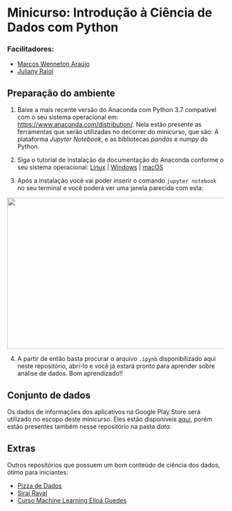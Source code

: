 # Minicurso: Introdução à Ciência de Dados com Python

### Facilitadores:
* [Marcos Wenneton Araújo](https://github.com/wenneton)
* [Juliany Raiol](https://github.com/julianyraiol)

## Preparação do ambiente

1. Baixe a mais recente versão do Anaconda com Python 3.7 compatível com o seu sistema operacional em: https://www.anaconda.com/distribution/. Nela estão presente as ferramentas que serão utilizadas no decorrer do minicurso, que são: A plataforma *Jupyter Notebook*, e as bibliotecas *pandas* e *numpy* do Python.
  
2. Siga o tutorial de instalação da documentação do Anaconda conforme o seu sistema operacional: [Linux](https://docs.anaconda.com/anaconda/install/linux/) | [Windows](https://docs.anaconda.com/anaconda/install/windows/) | [macOS](https://docs.anaconda.com/anaconda/install/mac-os/)

3. Após a instalação você vai poder inserir o comando `jupyter notebook` no seu terminal e você poderá ver uma janela parecida com esta:

<img src="https://i.imgur.com/WXhLcBz.png"  width="700" height="350" align="center">

4. A partir de então basta procurar o arquivo `.ipynb` disponibilizado aqui neste repositório, abri-lo e você já estará pronto para aprender sobre análise de dados. Bom aprendizado!!


## Conjunto de dados

Os dados de informações dos aplicativos na Google Play Store será utilizado no escopo deste minicurso. Eles estão disponíveis [aqui](https://www.kaggle.com/lava18/google-play-store-apps), porém estão presentes também nesse repositório na pasta *data*.

## Extras

Outros repositórios que possuem um bom conteúdo de ciência dos dados, ótimo para iniciantes:

* [Pizza de Dados](https://github.com/leportella/datascience-pizza)
* [Siraj Raval](https://github.com/llSourcell)
* [Curso Machine Learning Elloá Guedes](https://github.com/elloa/ocean-machineLearning2018)

